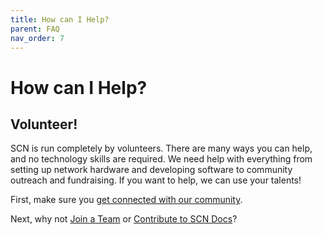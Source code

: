 ```yaml
---
title: How can I Help?
parent: FAQ
nav_order: 7
---
```


# How can I Help?

## Volunteer!

SCN is run completely by volunteers. There are many ways you can help, and no technology skills are required. We need help with everything from setting up network hardware and developing software to community outreach and fundraising. If you want to help, we can use your talents!

First, make sure you [get connected with our community]({{site.url}}/community/join.html).

Next, why not [Join a Team]({{site.url}}/community/teams.html) or [Contribute to SCN Docs]({{site.url}}/contribute.html)?